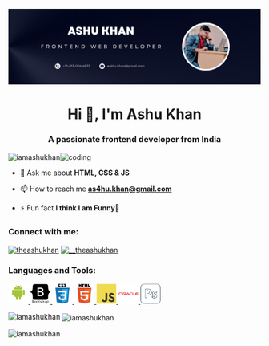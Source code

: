 ![logo](https://github.com/IamAshukhan/IamAshukhan/blob/main/Black%20and%20%20White%20Gradient%20Personal%20LinkedIn%20Banner.png)
<h1 align="center">Hi 👋, I'm Ashu Khan</h1>
<h3 align="center">A passionate frontend developer from India</h3>

<img align="right" alt="coding" width="400" src="https://miro.medium.com/max/1360/0*7Q3yvSIv_t0ioJ-Z.gif">

<p align="left"> <img src="https://komarev.com/ghpvc/?username=iamashukhan&label=Profile%20views&color=0e75b6&style=flat" alt="iamashukhan" /> </p>

- 💬 Ask me about **HTML, CSS & JS**

- 📫 How to reach me **as4hu.khan@gmail.com**

- ⚡ Fun fact **I think I am Funny🤪**

<h3 align="left">Connect with me:</h3>
<p align="left">
<a href="https://linkedin.com/in/theashukhan" target="blank"><img align="center" src="https://raw.githubusercontent.com/rahuldkjain/github-profile-readme-generator/master/src/images/icons/Social/linked-in-alt.svg" alt="theashukhan" height="30" width="40" /></a>
<a href="https://instagram.com/__theashukhan" target="blank"><img align="center" src="https://raw.githubusercontent.com/rahuldkjain/github-profile-readme-generator/master/src/images/icons/Social/instagram.svg" alt="__theashukhan" height="30" width="40" /></a>
</p>

<h3 align="left">Languages and Tools:</h3>
<p align="left"> <a href="https://developer.android.com" target="_blank" rel="noreferrer"> <img src="https://raw.githubusercontent.com/devicons/devicon/master/icons/android/android-original-wordmark.svg" alt="android" width="40" height="40"/> </a> <a href="https://getbootstrap.com" target="_blank" rel="noreferrer"> <img src="https://raw.githubusercontent.com/devicons/devicon/master/icons/bootstrap/bootstrap-plain-wordmark.svg" alt="bootstrap" width="40" height="40"/> </a> <a href="https://www.w3schools.com/css/" target="_blank" rel="noreferrer"> <img src="https://raw.githubusercontent.com/devicons/devicon/master/icons/css3/css3-original-wordmark.svg" alt="css3" width="40" height="40"/> </a> <a href="https://www.w3.org/html/" target="_blank" rel="noreferrer"> <img src="https://raw.githubusercontent.com/devicons/devicon/master/icons/html5/html5-original-wordmark.svg" alt="html5" width="40" height="40"/> </a> <a href="https://developer.mozilla.org/en-US/docs/Web/JavaScript" target="_blank" rel="noreferrer"> <img src="https://raw.githubusercontent.com/devicons/devicon/master/icons/javascript/javascript-original.svg" alt="javascript" width="40" height="40"/> </a> <a href="https://www.oracle.com/" target="_blank" rel="noreferrer"> <img src="https://raw.githubusercontent.com/devicons/devicon/master/icons/oracle/oracle-original.svg" alt="oracle" width="40" height="40"/> </a> <a href="https://www.photoshop.com/en" target="_blank" rel="noreferrer"> <img src="https://raw.githubusercontent.com/devicons/devicon/master/icons/photoshop/photoshop-line.svg" alt="photoshop" width="40" height="40"/> </a> </p>

<p><img align="left" src="https://github-readme-stats.vercel.app/api/top-langs?username=iamashukhan&show_icons=true&locale=en&layout=compact" alt="iamashukhan" /></p>

<p>&nbsp;<img align="center" src="https://github-readme-stats.vercel.app/api?username=iamashukhan&show_icons=true&locale=en" alt="iamashukhan" /></p>

<p><img align="center" src="https://github-readme-streak-stats.herokuapp.com/?user=iamashukhan&" alt="iamashukhan" /></p>

